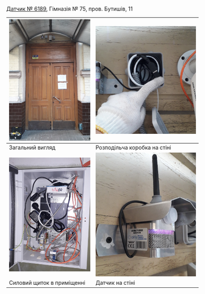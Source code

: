 [Датчик № 6189](location#mount-table), Гімназія № 75, пров. Бутишів, 11

| ![6189](img2/6189-1.jpg)   | ![6189](img2/6189-2.jpg)     |
| -------------------------- | ---------------------------- |
| Загальний вигляд           | Розподільча коробка на стіні |
| ![6189](img2/6189-3.jpg)   | ![6189](img2/6189-4.jpg)     |
| Силовий щиток в приміщенні | Датчик на стіні              |

